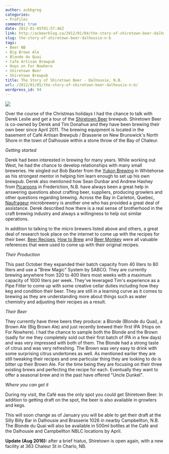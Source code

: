 ```yaml
---
author: acbbgreg
categories:
- Profiles
comments: true
date: 2012-01-05T01:57:46Z
link: http://acbeerblog.ca/2012/01/04/the-story-of-shiretown-beer-dalhousie-n-b/
slug: the-story-of-shiretown-beer-dalhousie-n-b
tags:
- Beer NB
- Big Brown Ale
- Blonde du Quai
- Cafe Artisan Brewpub
- Hops on For Nowhere
- Shiretown Beer
- Shiretown Brewpub
title: The Story of Shiretown Beer - Dalhousie, N.B.
url: /2012/01/05/the-story-of-shiretown-beer-dalhousie-n-b/
wordpress_id: 94
---
```


[![](http://acbeerblog.ca/wp-content/uploads/2012/01/shiretown-beer-resized11.jpg?w=224)](http://acbeerblog.ca/wp-content/uploads/2012/01/shiretown-beer-resized11.jpg)

Over the course of the Christmas holidays I had the chance to talk with Derek Leslie and get a tour of the [Shiretown Beer](http://www.shiretownbeer.com/) brewpub.  Shiretown Beer is co-owned by Derek and Tim Donahue and they have been brewing their own beer since April 2011.  The brewing equipment is located in the basement of Café Artisan Brewpub / Brasserie on New Brunswick's North Shore in the town of Dalhousie within a stone throw of the Bay of Chaleur.

_Getting started_

Derek had been interested in brewing for many years.  While working out West, he had the chance to develop relationships with many small breweries.  He singled out Bob Baxter from the [Yukon Brewing](http://yukonbeer.com/)  in Whitehorse as his strongest mentor in helping him learn enough to set up his own brewpub.  Derek also mentioned how Sean Dunbar and Andrew Hashey from [Picaroons](http://www.picaroonspub.com/) in Frederiction, N.B. have always been a great help in answering questions about crafting beer, suppliers, producing growlers and other questions regarding brewing.  Across the Bay in Carleton, Quebec, [Naufrageur](http://lenaufrageur.com/) microbrewery is another one who has provided a great deal of assistance.  Derek described how there is a real sense of brotherhood in the craft brewing industry and always a willingness to help out similar operations.

In addition to talking to the micro brewers listed above and others, a great deal of research took place on the internet to come up with the recipes for their beer.  [Beer Recipes](http://beerrecipes.com/), [How to Brew](http://howtobrew.com/) and [Beer Monkey](http://www.beermonkey.com/) were all valuable references that were used to come up with their original recipes.

_Their Production_

This past October they expanded their batch capacity from 40 liters to 80 liters and use a "Brew Magic" System by SABCO.  They are currently brewing anywhere from 320 to 400 liters most weeks with a maximum capacity of 1000 liters per week.  They've leveraged Tim's experience as a Pipe Fitter to come up with some creative cellar duties including how they keg and condition their beer.  They are still in a learning curve as it comes to brewing as they are understanding more about things such as water chemistry and adjusting their recipes as a result.

_Their Beer_

They currently have three beers they produce:  a Blonde (Blonde du Quai), a Brown Ale (Big Brown Ale) and just recently brewed their first IPA (Hops on For Nowhere).  I had the chance to sample both the Blonde and the Brown (sadly for me they completely sold out their first batch of IPA in a few days) and was very impressed with both of them.  The Blonde had a strong taste of citrus and was very refreshing.   The Brown was very easy to drink with some surprising citrus undertones as well.  As mentioned earlier they are still tweaking their recipes and one particular thing they are looking to do is bitter up their Brown Ale.  For the time being they are focusing on their three existing brews and perfecting the recipe for each.  Eventually they want to offer a seasonal brew and in the past have offered "Uncle Dunkel".

_Where you can get it_

During my visit, the Café was the only spot you could get Shiretown Beer.  In addition to getting draft on the spot, the beer is also available in growlers and kegs.

This will soon change as of January you will be able to get their draft at the Silly Billy Bar in Dalhousie and Brasserie 1026 in nearby Campbellton, N.B.  The Blonde du Quai will also be available in 500ml bottles at the Café and the Dalhousie and Campbellton NBLC locations by April.

**Update (Aug 2016):** after a brief hiatus, Shiretown is open again, with a new facility at 363 Chaleur St in Charlo, NB.
